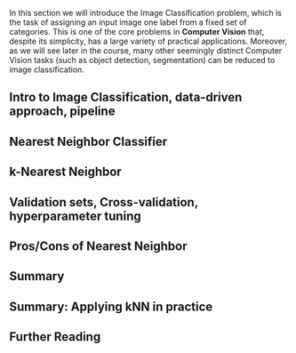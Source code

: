 In this section we will introduce the Image Classification problem, which is the task of assigning an input image one label from a fixed set of categories. This is one of the core problems in **Computer Vision** that, despite its simplicity, has a large variety of practical applications. Moreover, as we will see later in the course, many other seemingly distinct Computer Vision tasks (such as object detection, segmentation) can be reduced to image classification.


## Intro to Image Classification, data-driven approach, pipeline


## Nearest Neighbor Classifier
## k-Nearest Neighbor
## Validation sets, Cross-validation,  hyperparameter tuning
## Pros/Cons of Nearest Neighbor
## Summary
## Summary: Applying kNN in practice
## Further Reading